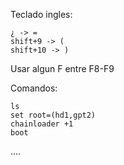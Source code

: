 Teclado ingles:

```
¿ -> =
shift+9 -> (
shift+10 -> )
```

Usar algun F entre F8-F9

Comandos:

```
ls
set root=(hd1,gpt2)
chainloader +1
boot
```
....
